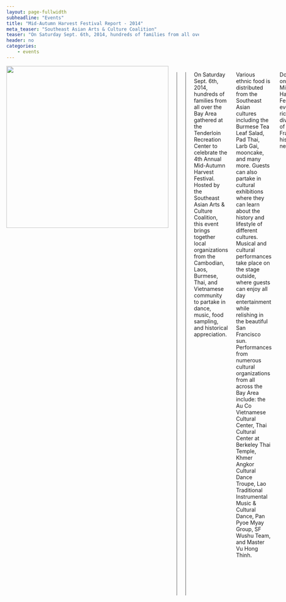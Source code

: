 ```yaml
---
layout: page-fullwidth
subheadline: "Events"
title: "Mid-Autumn Harvest Festival Report - 2014"
meta_teaser: "Southeast Asian Arts & Culture Coalition"
teaser: "On Saturday Sept. 6th, 2014, hundreds of families from all over the Bay Area gathered at the Tenderloin Recreation Center to celebrate the 4th Annual Mid-Autumn Harvest Festival. Hosted by the Southeast Asian Arts & Culture Coalition, this event brings together local organizations from the Cambodian, Laos, Burmese, Thai, and Vietnamese community to partake in dance, music, food sampling, and historical appreciation."
header: no
categories:
    - events
---
```

<!--more-->
<div class="small-12 columns" style="padding: 0px; border-bottom: none;" markdown="1">

<img width="424" src="{{ site.urlimg }}/seaacc-logo.png">

<table style="border-color: #cccccc; margin-left: auto; margin-right: auto;" border="1" width="100%">
<tbody>
<tr style="padding: 2rem 0.625rem 0.5625rem 0.625rem">
<td align="center" style="padding: 2rem 0.625rem 0.5625rem 0.625rem">
<p style="text-align: center;"><iframe style="border:1px solid #cccccc" src="https://www.youtube.com/embed/5ujGaTOBsw0" width="560" height="315" frameborder="0" allowfullscreen=""></iframe></p>
</td>
</tr>
</tbody>
</table>

<table style="border-color: #cccccc; margin-left: auto; margin-right: auto;" border="1" width="100%">
<tbody>
<tr style="padding: 2rem 0.625rem 0.5625rem 0.625rem">
<td align="center" style="padding: 2rem 0.625rem 0.5625rem 0.625rem">
<p style="text-align: center;"><iframe style="border:1px solid #cccccc" src="https://www.youtube.com/embed/uIf0erflNFw" width="560" height="315" frameborder="0" allowfullscreen=""></iframe></p>
</td>
</tr>
</tbody>
</table>

On Saturday Sept. 6th, 2014, hundreds of families from all over the Bay Area gathered at the Tenderloin Recreation Center to celebrate the 4th Annual Mid-Autumn Harvest Festival. Hosted by the Southeast Asian Arts & Culture Coalition, this event brings together local organizations from the Cambodian, Laos, Burmese, Thai, and Vietnamese community to partake in dance, music, food sampling, and historical appreciation.

Various ethnic food is distributed from the Southeast Asian cultures including the Burmese Tea Leaf Salad, Pad Thai, Larb Gai, mooncake, and many more. Guests can also partake in cultural exhibitions where they can learn about the history and lifestyle of different cultures. Musical and cultural performances take place on the stage outside, where guests can enjoy all day entertainment while relishing in the beautiful San Francisco sun. Performances from numerous cultural organizations from all across the Bay Area include: the Au Co Vietnamese Cultural Center, Thai Cultural Center at Berkeley Thai Temple, Khmer Angkor Cultural Dance Troupe, Lao Traditional Instrumental Music & Cultural Dance, Pan Pyoe Myay Group, SF Wushu Team, and Master Vu Hong Thinh.

Don't miss out on our next Mid-Autumn Harvest Festival, an event filled with rich ethnic diversity in one of San Francisco's historic neighborhoods.

<img width="100%" src="http://74.220.215.61/~seaaccsf/galleries/images/2015/MAHF/Poster_web.jpg">

<div class="small-12 columns" style="padding: 0px; border-bottom: none;">
<iframe style="border:1px solid #cccccc" width="100%" height="1400" src="http://74.220.215.61/~seaaccsf/galleries/index.php/photo-galleries/2-mid-autumn-festival-report-2014" frameborder="0" allowfullscreen=""></iframe></div>

<div class="small-12" style="padding: 0px; border-bottom: none;">
    {% include next-previous-post-in-category %}
</div>
</div>
